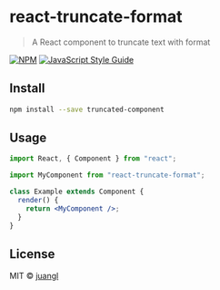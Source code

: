 # react-truncate-format

> A React component to truncate text with format

[![NPM](https://img.shields.io/npm/v/react-truncate-format.svg)](https://www.npmjs.com/package/react-truncate-format) [![JavaScript Style Guide](https://img.shields.io/badge/code_style-standard-brightgreen.svg)](https://standardjs.com)

## Install

```bash
npm install --save truncated-component
```

## Usage

```jsx
import React, { Component } from "react";

import MyComponent from "react-truncate-format";

class Example extends Component {
  render() {
    return <MyComponent />;
  }
}
```

## License

MIT © [juangl](https://github.com/juangl)
